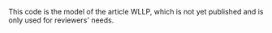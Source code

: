 This code is the model of the article WLLP, which is not yet published and is only used for reviewers'  needs.
